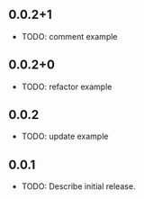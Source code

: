 

## 0.0.2+1

* TODO: comment example
## 0.0.2+0

* TODO: refactor example
## 0.0.2

* TODO: update example
## 0.0.1

* TODO: Describe initial release.


